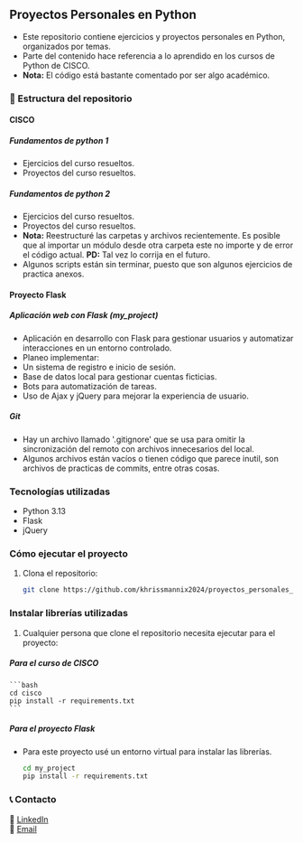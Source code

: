 ## Proyectos Personales en Python
- Este repositorio contiene ejercicios y proyectos personales en Python, organizados por temas.
- Parte del contenido hace referencia a lo aprendido en los cursos de Python de CISCO.
- **Nota:** El código está bastante comentado por ser algo académico.

### 📂 Estructura del repositorio

#### CISCO
##### Fundamentos de python 1
- Ejercicios del curso resueltos.
- Proyectos del curso resueltos.

##### Fundamentos de python 2
- Ejercicios del curso resueltos.
- Proyectos del curso resueltos.
- **Nota:** Reestructuré las carpetas y archivos recientemente. Es posible que al importar un módulo desde otra carpeta
  este no importe y de error el código actual. **PD:** Tal vez lo corrija en el futuro.
- Algunos scripts están sin terminar, puesto que son algunos ejercicios de practica anexos.

#### Proyecto Flask
##### Aplicación web con Flask (my_project)
- Aplicación en desarrollo con Flask para gestionar usuarios y automatizar interacciones en un entorno controlado.
- Planeo implementar: 
- Un sistema de registro e inicio de sesión.
- Base de datos local para gestionar cuentas ficticias.
- Bots para automatización de tareas.
- Uso de Ajax y jQuery para mejorar la experiencia de usuario.

##### Git
- Hay un archivo llamado '.gitignore' que se usa para omitir la sincronización del remoto con archivos innecesarios del local.
- Algunos archivos están vacíos o tienen código que parece inutil,
  son archivos de practicas de commits, entre otras cosas.

### Tecnologías utilizadas
- Python 3.13
- Flask
- jQuery

### Cómo ejecutar el proyecto
1. Clona el repositorio:  
   ```bash
   git clone https://github.com/khrissmannix2024/proyectos_personales_python.git

### Instalar librerías utilizadas
1. Cualquier persona que clone el repositorio necesita ejecutar para el proyecto:
##### Para el curso de CISCO

    ```bash
    cd cisco
    pip install -r requirements.txt
    ```

##### Para el proyecto Flask
- Para este proyecto usé un entorno virtual para instalar las librerías.
    ```bash
    cd my_project
    pip install -r requirements.txt
    ```

### 📞 Contacto
🔗 [LinkedIn](https://www.linkedin.com/in/cristofer-castro-arias-b23455350)  
📧 [Email](mailto:khriss201403@gmail.com)